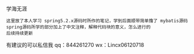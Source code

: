学海无涯

    这里放了本人学习 spring5.2.x源码时所作的笔记，学到后面顺带简单撸了 mybatis源码
    spring源码所学的部分加上了中文注释，解释代码块的意义，怎么进行的
    后续持续更新
    
    
    

有建议的可以私信我
    qq：844261270
    wx：Lincx06120718